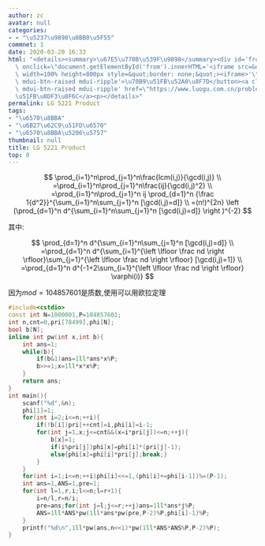 ```yaml
---
author: zc
avatar: null
categories:
- - "\u5237\u9898\u8BB0\u5F55"
commnet: 1
date: 2020-03-20 16:33
html: "<details><summary>\u67E5\u770B\u539F\u9898</summary><div id='from'></div><p><button\
  \ onclick=\"document.getElementById('from').innerHTML='<iframe src=&quot;https://www.luogu.com.cn/problem/P5221&quot;\
  \ width=100% height=800px style=&quot;border: none;&quot;><iframe>'\" class='mdui-btn\
  \ mdui-btn-raised mdui-ripple'>\u70B9\u51FB\u52A0\u8F7D</button><a class='mdui-btn\
  \ mdui-btn-raised mdui-ripple' href=\"https://www.luogu.com.cn/problem/P5221\" target='_blank'>\u70B9\
  \u51FB\u8DF3\u8F6C</a><p></details>"
permalink: LG 5221 Product
tags:
- "\u6570\u8BBA"
- "\u6B27\u62C9\u51FD\u6570"
- "\u6570\u8BBA\u5206\u5757"
thumbnail: null
title: LG 5221 Product
top: 0
---
```

$$
\prod_{i=1}^n\prod_{j=1}^n\frac{lcm(i,j)}{\gcd(i,j)}
\\
=\prod_{i=1}^n\prod_{j=1}^n\frac{ij}{\gcd(i,j)^2}
\\
=\prod_{i=1}^n\prod_{j=1}^n ij \prod_{d=1}^n {\frac 1{d^2}}^{\sum_{i=1}^n\sum_{j=1}^n [\gcd(i,j)=d]}
\\
=(n!)^{2n} \left (\prod_{d=1}^n d^{\sum_{i=1}^n\sum_{j=1}^n [\gcd(i,j)=d]} \right )^{-2}
$$

其中:

$$
\prod_{d=1}^n d^{\sum_{i=1}^n\sum_{j=1}^n [\gcd(i,j)=d]}
\\
=\prod_{d=1}^n d^{\sum_{i=1}^{\left \lfloor \frac nd \right \rfloor}\sum_{j=1}^{\left \lfloor \frac nd \right \rfloor} [\gcd(i,j)=1]}
\\
=\prod_{d=1}^n d^{-1+2\sum_{i=1}^{\left \lfloor \frac nd \right \rfloor} \varphi(i)}
$$

因为$mod=104857601$是质数,使用可以用欧拉定理

```cpp
#include<cstdio>
const int N=1000001,P=104857601;
int n,cnt=0,pri[78499],phi[N];
bool b[N];
inline int pw(int x,int b){
    int ans=1;
    while(b){
        if(b&1)ans=1ll*ans*x%P;
        b>>=1;x=1ll*x*x%P;
    }
    return ans;
}
int main(){
    scanf("%d",&n);
    phi[1]=1;
    for(int i=2;i<=n;++i){
        if(!b[i])pri[++cnt]=i,phi[i]=i-1;
        for(int j=1,x;j<=cnt&&(x=i*pri[j])<=n;++j){
            b[x]=1;
            if(i%pri[j])phi[x]=phi[i]*(pri[j]-1);
            else{phi[x]=phi[i]*pri[j];break;}
        }
    }
    for(int i=1;i<=n;++i)phi[i]<<=1,(phi[i]+=phi[i-1])%=(P-1);
    int ans=1,ANS=1,pre=1;
    for(int l=1,r,i;l<=n;l=r+1){
        i=n/l,r=n/i;
        pre=ans;for(int j=l;j<=r;++j)ans=1ll*ans*j%P;
        ANS=1ll*ANS*pw(1ll*ans*pw(pre,P-2)%P,phi[i]-1)%P;
    }
    printf("%d\n",1ll*pw(ans,n<<1)*pw(1ll*ANS*ANS%P,P-2)%P);
}
```
